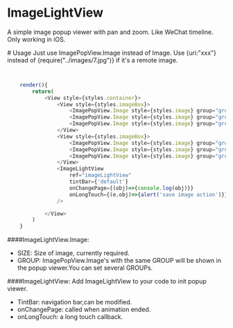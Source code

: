 # ImageLightView
A simple image popup viewer with pan and zoom. Like WeChat timeline. Only working in iOS.
<p>
# Usage
Just use ImagePopView.Image instead of Image. Use {uri:"xxx"} instead of {require("../images/7.jpg")} if it's a remote image.
<p>

 
```javascript


	render(){
        return(
            <View style={styles.container}>
                <View style={styles.imageBox}>
                    <ImagePopView.Image style={styles.image} group="group1" size={{width:960,height:640}} source={require("../images/1.jpg")} />
                    <ImagePopView.Image style={styles.image} group="group1" size={{width:1200,height:2241}} source={require("../images/2.jpg")} />
                    <ImagePopView.Image style={styles.image} group="group1" size={{width:960,height:600}} source={require("../images/3.jpg")} />
                </View>
                <View style={styles.imageBox}>
                    <ImagePopView.Image style={styles.image} group="group2" size={{width:640,height:1136}} source={require("../images/7.jpg")} />
                    <ImagePopView.Image style={styles.image} group="group2" size={{width:800,height:800}} source={require("../images/8.jpg")} />
                    <ImagePopView.Image style={styles.image} group="group2" size={{width:640,height:1136}} source={require("../images/9.jpg")} />
                </View>
                <ImageLightView
                    ref="imageLightView"
                    tintBar={'default'}
                    onChangePage={(obj)=>{console.log(obj)}}
                    onLongTouch={(e,obj)=>{alert('save image action')}}
                />

            </View>
        )
    }

```

####ImageLightView.Image:
 
 * SIZE: Size of image, currently required.
 * GROUP: ImagePopView.Image's with the same GROUP will be shown in the popup viewer.You can set several GROUPs.
 
####ImageLightView:
Add ImageLightView to your code to init popup viewer.
 
 * TintBar: navigation bar,can be modified.
 * onChangePage: called when animation ended.
 * onLongTouch: a long touch callback.
